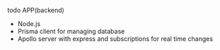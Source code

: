 todo APP(backend)
- Node.js
- Prisma client for managing database
- Apollo server with express and subscriptions for real time changes
